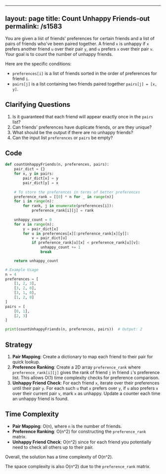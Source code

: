 
---
layout: page
title:  Count Unhappy Friends-out
permalink: /s1583
---

You are given a list of friends' preferences for certain friends and a list of pairs of friends who've been paired together. A friend `x` is unhappy if `x` prefers another friend `u` over their pair `y`, and `u` prefers `x` over their pair `v`. Your goal is to count the number of unhappy friends.

Here are the specific conditions:
- `preferences[i]` is a list of friends sorted in the order of preferences for friend `i`.
- `pairs[j]` is a list containing two friends paired together `pairs[j] = [x, y]`.

## Clarifying Questions

1. Is it guaranteed that each friend will appear exactly once in the `pairs` list?
2. Can friends' preferences have duplicate friends, or are they unique?
3. What should be the output if there are no unhappy friends?
4. Can the input list `preferences` or `pairs` be empty?

## Code

```python
def countUnhappyFriends(n, preferences, pairs):
    pair_dict = {}
    for x, y in pairs:
        pair_dict[x] = y
        pair_dict[y] = x
    
    # To store the preferences in terms of better preferences
    preference_rank = [[0] * n for _ in range(n)]
    for i in range(n):
        for rank, j in enumerate(preferences[i]):
            preference_rank[i][j] = rank
    
    unhappy_count = 0
    for x in range(n):
        y = pair_dict[x]
        for u in preferences[x][:preference_rank[x][y]]:
            v = pair_dict[u]
            if preference_rank[u][x] < preference_rank[u][v]:
                unhappy_count += 1
                break

    return unhappy_count

# Example Usage
n = 4
preferences = [
    [1, 2, 3],
    [3, 2, 0],
    [3, 1, 0],
    [1, 2, 0]
]
pairs = [
    [0, 1],
    [2, 3]
]

print(countUnhappyFriends(n, preferences, pairs))  # Output: 2
```

## Strategy

1. **Pair Mapping**: Create a dictionary to map each friend to their pair for quick lookup.
2. **Preference Ranking**: Create a 2D array `preference_rank` where `preference_rank[i][j]` gives the rank of friend `j` in friend `i`'s preference list. This allows O(1) time complexity checks for preference comparison.
3. **Unhappy Friend Check**: For each friend `x`, iterate over their preferences until their pair `y`. For each such `u` that `x` prefers over `y`, if `u` also prefers `x` over their current pair `v`, mark `x` as unhappy. Update a counter each time an unhappy friend is found.

## Time Complexity

- **Pair Mapping**: O(n), where `n` is the number of friends.
- **Preference Ranking**: O(n^2) for constructing the `preference_rank` matrix.
- **Unhappy Friend Check**: O(n^2) since for each friend you potentially need to check all others up to their pair.

Overall, the solution has a time complexity of O(n^2).

The space complexity is also O(n^2) due to the `preference_rank` matrix.